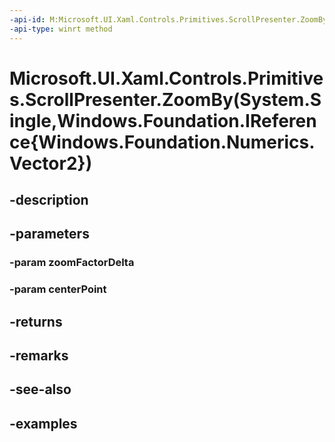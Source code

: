 ```yaml
---
-api-id: M:Microsoft.UI.Xaml.Controls.Primitives.ScrollPresenter.ZoomBy(System.Single,Windows.Foundation.IReference{Windows.Foundation.Numerics.Vector2})
-api-type: winrt method
---
```


# Microsoft.UI.Xaml.Controls.Primitives.ScrollPresenter.ZoomBy(System.Single,Windows.Foundation.IReference{Windows.Foundation.Numerics.Vector2})

<!--
public Microsoft.UI.Xaml.Controls.ZoomInfo ZoomBy (float zoomFactorDelta, System.Nullable<System.Numerics.Vector2> centerPoint);
-->


## -description

## -parameters

### -param zoomFactorDelta

### -param centerPoint

## -returns

## -remarks

## -see-also

## -examples


